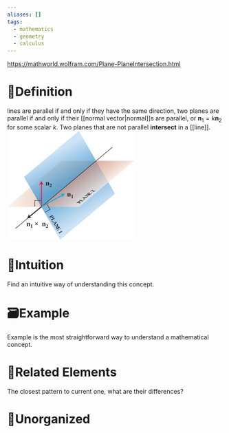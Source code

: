 ```yaml
---
aliases: []
tags:
  - mathematics
  - geometry
  - calculus
---
```


https://mathworld.wolfram.com/Plane-PlaneIntersection.html
# 📝Definition
lines are parallel if and only if they have the same direction, two planes are parallel if and only if their [[normal vector|normal]]s are parallel, or $\mathbf{n}_1 = k\mathbf{n}_2$ for some scalar $k$. Two planes that are not parallel **intersect** in a [[line]].
![|300](../assets/plane_plane_intersection.svg)



# 🧠Intuition
Find an intuitive way of understanding this concept.

# 🗃Example
Example is the most straightforward way to understand a mathematical concept.

# 🌱Related Elements
The closest pattern to current one, what are their differences?


# 🍂Unorganized